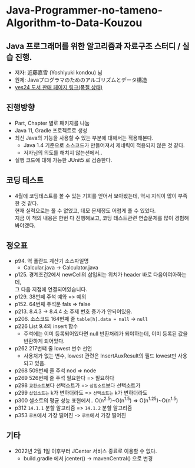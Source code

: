 # Java-Programmer-no-tameno-Algorithm-to-Data-Kouzou

## Java 프로그래머를 위한 알고리즘과 자료구조 스터디 / 실습 진행. 
* 저자: 近藤嘉雪 (Yoshiyuki kondou) 님 
* 원제: Javaプログラマのためのアルゴリズムとデータ構造
* [yes24 도서 판매 페이지 링크(품절 상태)](http://www.yes24.com/Product/Goods/1441332?scode=029)

## 진행방향
* Part, Chapter 별로 패키지를 나눔
* Java 11, Gradle 프로젝트로 생성
* 최신 Java의 기능을 사용할 수 있는 부분에 대해서는 적용해본다.
  * Java 1.4 기준으로 소스코드가 만들어져서 제네릭이 적용되지 않은 것 같다.
  * 저자님의 의도를 해치지 않는선에서..
* 실행 코드에 대해 가능한 JUnit5 로 검증한다.

## 코딩 테스트
* 4월에 코딩테스트를 볼 수 있는 기회를 얻어서 보아봤는데, 역시 지식이 많이 부족한 것 같다.  
  현재 실력으로는 풀 수 없었고, 데모 문제정도 어렵게 풀 수 있었다.  
  지금 이 책의 내용은 한번 다 진행해보고, 코딩 테스트관련 연습문제를 많이 경험해봐야겠다.


## 정오표
* p94. 역 폴란드 계산기 소스파일명
  * Calcular.java -> Calculator.java
* p125. 경계조건2에서 newCell의 삽입되는 위치가 header 바로 다음이여아하는데,  
  그 다음 지점에 연결되어있습니다.
* p129. 38번째 주석  예와 => 예외
* p152. 64번째 주석문 fals => false
* p213. 8.4.3 -> 8.4.4 소 주제 번호 증가가 안되어있음.
* p206. 소스코드 164번째 줄 
  `table[h].data = nall` -> `null`
* p226 List 9.4의 insert 함수
  * 주석에는 이미 등록되어있다면 null 반환처리가 되야하는데, 이미 등록된 값을 반환하게 되어있다.
* p262 217번쨰 줄 lowest 변수 선언
    * 사용처가 없는 변수, lowest 관련은 InsertAuxResult의 필드 lowest만 사용되고 있음.
* p268 509번째 줄 주석 nod => node
* p269 526번째 줄 주석 필요한다 => 필요하다
* p298 `교환소트`보다 선택소트가 => `삽입소트`보다 선택소트가
* p299 `삽입소트는` k가 변하더라도 => `선택소트는` k가 변하더라도
* p300 셀소트의 평균 성능 표현에서.. O(n<sup>2.5</sup>)~O(n<sup>1.5</sup>) => O(n<sup>1.25</sup>)~O(n<sup>1.5</sup>)
* p312 `14.1.1` 분할 알고리즘 => `14.1.2` 분할 알고리즘
* p353 `루프`에서 가장 떨어진 -> `루트`에서 가장 떨어진


## 기타
* 2022년 2월 1일 이후부터 JCenter 서비스 종료로 이용할 수 없다.
  * build.gradle 에서 jcenter() -> mavenCentral() 으로 변경
